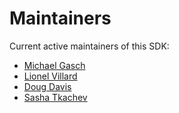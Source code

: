 # Maintainers

Current active maintainers of this SDK:

- [Michael Gasch](https://github.com/embano1)
- [Lionel Villard](https://github.com/lionelvillard)
- [Doug Davis](https://github.com/duglin)
- [Sasha Tkachev](https://github.com/sasha-tkachev)
